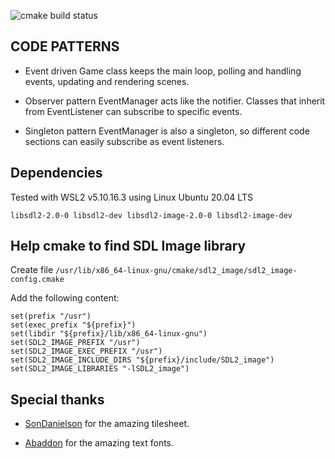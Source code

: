 ![cmake build status](https://github.com/santos-lucasm/world-gen/actions/workflows/cmake.yml/badge.svg?event=push)

## CODE PATTERNS

* Event driven
Game class keeps the main loop, polling and handling events, updating and rendering scenes. 

* Observer pattern
EventManager acts like the notifier. Classes that inherit from EventListener can subscribe to specific events.

* Singleton pattern
EventManager is also a singleton, so different code sections can easily subscribe as event listeners.

## Dependencies

Tested with WSL2 v5.10.16.3 using Linux Ubuntu 20.04 LTS

`libsdl2-2.0-0 libsdl2-dev libsdl2-image-2.0-0 libsdl2-image-dev`


## Help cmake to find SDL Image library

Create file `/usr/lib/x86_64-linux-gnu/cmake/sdl2_image/sdl2_image-config.cmake`

Add the following content:

```
set(prefix "/usr") 
set(exec_prefix "${prefix}")
set(libdir "${prefix}/lib/x86_64-linux-gnu")
set(SDL2_IMAGE_PREFIX "/usr")
set(SDL2_IMAGE_EXEC_PREFIX "/usr")
set(SDL2_IMAGE_INCLUDE_DIRS "${prefix}/include/SDL2_image")
set(SDL2_IMAGE_LIBRARIES "-lSDL2_image")
```

## Special thanks

- [SonDanielson](https://sondanielson.itch.io/gameboy-simple-rpg-tileset) for the amazing tilesheet.

- [Abaddon](https://caffinate.itch.io/abaddon) for the amazing text fonts.